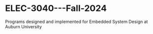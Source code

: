 # ELEC-3040---Fall-2024
Programs designed and implemented for Embedded System Design at Auburn University
